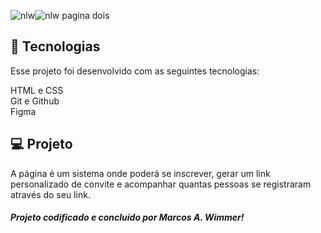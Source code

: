 ![nlw](https://github.com/user-attachments/assets/c9ff5d73-79c1-43aa-8cb0-c82c253e0526)![nlw pagina dois](https://github.com/user-attachments/assets/d4229773-c65d-4824-a9e2-927a44fbacaf)

## 🚀 Tecnologias
Esse projeto foi desenvolvido com as seguintes tecnologias:

HTML e CSS  
Git e Github  
Figma  



## 💻 Projeto
A página é um sistema onde poderá se inscrever, gerar um link personalizado de convite e acompanhar quantas pessoas se registraram através do seu link.

    


##### Projeto codificado e concluído por Marcos A. Wimmer!

